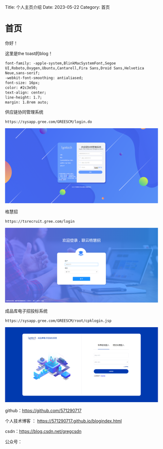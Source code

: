 Title: 个人主页介绍
Date: 2023-05-22 
Category: 首页


# 首页


你好！

这里是the toast的blog！

    font-family: -apple-system,BlinkMacSystemFont,Segoe UI,Roboto,Oxygen,Ubuntu,Cantarell,Fira Sans,Droid Sans,Helvetica Neue,sans-serif;
    -webkit-font-smoothing: antialiased;
    font-size: 16px;
    color: #2c3e50;
    text-align: center;
    line-height: 1.7;
    margin: 1.8rem auto;



供应链协同管理系统

```
https://sysapp.gree.com/GREESCM/login.do
```

![供应链协同系统](001%E9%A6%96%E9%A1%B5.assets/%E4%BE%9B%E5%BA%94%E9%93%BE%E5%8D%8F%E5%90%8C%E7%B3%BB%E7%BB%9F.png)



格慧招

```
https://tsrecruit.gree.com/login
```

![格慧招](001%E9%A6%96%E9%A1%B5.assets/%E6%A0%BC%E6%85%A7%E6%8B%9B.png)







成品库电子招投标系统

```
https://sysapp.gree.com/GREESCM/root/cpklogin.jsp
```



![成品库电子招投标系统](001%E9%A6%96%E9%A1%B5.assets/%E6%88%90%E5%93%81%E5%BA%93%E7%94%B5%E5%AD%90%E6%8B%9B%E6%8A%95%E6%A0%87%E7%B3%BB%E7%BB%9F.png)

github：https://github.com/571290717

个人技术博客 ： https://571290717.github.io/blogindex.html

csdn：https://blog.csdn.net/gregcsdn



公众号：

